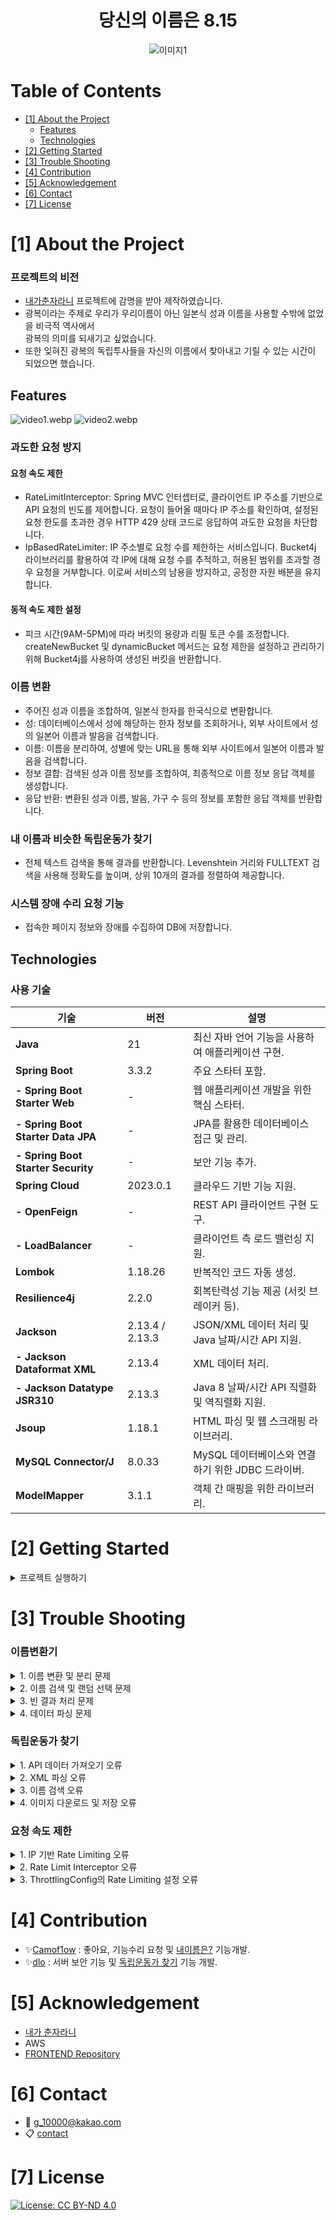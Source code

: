 <h1 style="text-align: center;"> 당신의 이름은 8.15 </h1>
<p style="text-align: center;">
   <img src="./img1.png" alt="이미지1" style=": center; max-width: 100%; height: auto;" />
</p>

# Table of Contents

- [[1] About the Project](#1-about-the-project)
    - [Features](#features)
    - [Technologies](#technologies)
- [[2] Getting Started](#2-getting-started)
- [[3] Trouble Shooting](#3-trouble-shooting)
- [[4] Contribution](#4-contribution)
- [[5] Acknowledgement](#5-acknowledgement)
- [[6] Contact](#6-contact)
- [[7] License](#7-license)

# [1] About the Project

### 프로젝트의 비전

- [내가춘자라니](https://chunja.vercel.app/) 프로젝트에 감명을 받아 제작하였습니다.
- 광복이라는 주제로 우리가 우리이름이 아닌 일본식 성과 이름을 사용할 수밖에 없었을 비극적 역사에서 <br />광복의 의미를 되새기고 싶었습니다.
- 또한 잊혀진 광복의 독립투사들을 자신의 이름에서 찾아내고 기릴 수 있는 시간이 되었으면 했습니다.

## Features

![video1.webp](video1.webp) ![video2.webp](video2.webp)


### 과도한 요청 방지 
#### 요청 속도 제한
- RateLimitInterceptor: Spring MVC 인터셉터로, 클라이언트 IP 주소를 기반으로 API 요청의 빈도를 제어합니다. 요청이 들어올 때마다 IP 주소를 확인하여, 설정된 요청 한도를 초과한 경우 HTTP 429 상태 코드로 응답하여 과도한 요청을 차단합니다.
- IpBasedRateLimiter: IP 주소별로 요청 수를 제한하는 서비스입니다. Bucket4j 라이브러리를 활용하여 각 IP에 대해 요청 수를 추적하고, 허용된 범위를 초과할 경우 요청을 거부합니다. 이로써 서비스의 남용을 방지하고, 공정한 자원 배분을 유지합니다.
#### 동적 속도 제한 설정
- 피크 시간(9AM-5PM)에 따라 버킷의 용량과 리필 토큰 수를 조정합니다. createNewBucket 및 dynamicBucket 메서드는 요청 제한을 설정하고 관리하기 위해 Bucket4j를 사용하여 생성된 버킷을 반환합니다.

### 이름 변환
- 주어진 성과 이름을 조합하여, 일본식 한자를 한국식으로 변환합니다.
- 성: 데이터베이스에서 성에 해당하는 한자 정보를 조회하거나, 외부 사이트에서 성의 일본어 이름과 발음을 검색합니다.
- 이름: 이름을 분리하여, 성별에 맞는 URL을 통해 외부 사이트에서 일본어 이름과 발음을 검색합니다.
- 정보 결합: 검색된 성과 이름 정보를 조합하여, 최종적으로 이름 정보 응답 객체를 생성합니다.
- 응답 반환: 변환된 성과 이름, 발음, 가구 수 등의 정보를 포함한 응답 객체를 반환합니다.

### 내 이름과 비슷한 독립운동가 찾기
- 전체 텍스트 검색을 통해 결과를 반환합니다. Levenshtein 거리와 FULLTEXT 검색을 사용해 정확도를 높이며, 상위 10개의 결과를 정렬하여 제공합니다.

### 시스템 장애 수리 요청 기능
- 접속한 페이지 정보와 장애를 수집하여 DB에 저장합니다.


## Technologies

### 사용 기술

| **기술**                  | **버전**        | **설명**                                               |
|---------------------------|-----------------|--------------------------------------------------------|
| **Java**                  | 21              | 최신 자바 언어 기능을 사용하여 애플리케이션 구현.      |
| **Spring Boot**           | 3.3.2           | 주요 스타터 포함.                                      |
| **- Spring Boot Starter Web** | -          | 웹 애플리케이션 개발을 위한 핵심 스타터.               |
| **- Spring Boot Starter Data JPA** | -     | JPA를 활용한 데이터베이스 접근 및 관리.               |
| **- Spring Boot Starter Security** | -    | 보안 기능 추가.                                        |
| **Spring Cloud**          | 2023.0.1        | 클라우드 기반 기능 지원.                              |
| **- OpenFeign**           | -               | REST API 클라이언트 구현 도구.                         |
| **- LoadBalancer**        | -               | 클라이언트 측 로드 밸런싱 지원.                       |
| **Lombok**                | 1.18.26         | 반복적인 코드 자동 생성.                              |
| **Resilience4j**          | 2.2.0           | 회복탄력성 기능 제공 (서킷 브레이커 등).               |
| **Jackson**               | 2.13.4 / 2.13.3 | JSON/XML 데이터 처리 및 Java 날짜/시간 API 지원.      |
| **- Jackson Dataformat XML** | 2.13.4        | XML 데이터 처리.                                      |
| **- Jackson Datatype JSR310** | 2.13.3       | Java 8 날짜/시간 API 직렬화 및 역직렬화 지원.         |
| **Jsoup**                 | 1.18.1          | HTML 파싱 및 웹 스크래핑 라이브러리.                   |
| **MySQL Connector/J**     | 8.0.33          | MySQL 데이터베이스와 연결하기 위한 JDBC 드라이버.     |
| **ModelMapper**           | 3.1.1           | 객체 간 매핑을 위한 라이브러리.                        |



# [2] Getting Started

<details>
  <summary>프로젝트 실행하기</summary>

1. **프로젝트 클론**: 이 레포지토리를 클론합니다.
    ```bash
    git clone https://github.com/Camof1ow/symmetrical-umbrella.git
    cd symmetrical-umbrella
    ```

2. **의존성 설치**: Gradle을 사용하여 프로젝트에 필요한 의존성을 설치합니다.
      ```bash
      ./gradlew build
      ```

3. **환경 변수 설정**: `src/main/resources/application.properties` 또는 `src/main/resources/application.yml` 파일을 수정하여 환경 변수를 설정합니다. 예:
    ```properties
    server.port=8080
    spring.datasource.url=jdbc:mysql://localhost:3306/yourdb
    spring.datasource.username=yourusername
    spring.datasource.password=yourpassword
    ```

4. **애플리케이션 실행**: 다음 명령어로 애플리케이션을 실행합니다.
    - **IDE에서 실행**: IDE에서 메인 클래스를 실행합니다.
    - **명령줄에서 실행**:
        - **Maven 사용 시**:
          ```bash
          mvn spring-boot:run
          ```
        - **Gradle 사용 시**:
          ```bash
          ./gradlew bootRun
          ```
        - **JAR 파일에서 실행**:
          ```bash
          java -jar target/your-app.jar
          ```

5. **프로젝트 확인**: 브라우저에서 `http://localhost:8080`으로 접속하여 애플리케이션이 정상적으로 실행되는지 확인합니다.

</details>

# [3] Trouble Shooting
### 이름변환기
<details>
  <summary>1. 이름 변환 및 분리 문제</summary>

**발생한 문제:**

입력된 성과 이름이 잘못된 형식으로 주어지면 이름 변환 과정에서 예외가 발생했습니다.

**해결 방법:**

`nameConvert` 메소드에서 `IllegalArgumentException`이 발생한 경우, 입력값이 올바른 형식인지 재검토했습니다. 변환 로직을 수정하여 예외를 보다 명확하게 처리했습니다.

```java
private String nameConvert(String koreanName) {
    try {
        Connection.Response response = Jsoup.connect(NAME_CONVERTER_URL)
                .method(Connection.Method.POST)
                .header("Content-Type", "application/x-www-form-urlencoded")
                .data("contents", koreanName)
                .data("firstinput", "OK")
                .execute();

        Document document = response.parse();
        return document.selectFirst(".finalresult").text();
    } catch (IOException e) {
        e.printStackTrace();
        throw new IllegalArgumentException("Error converting name", e);
    }
}
```

</details>

<details>
  <summary>2. 이름 검색 및 랜덤 선택 문제</summary>

**발생한 문제:**

이름 검색에 사용된 URL이 유효하지 않거나 서버 오류로 인해 `IOException`이 발생했습니다.

**해결 방법:**

`fetchElementsFromUrls` 메소드에서 URL을 정확히 검토하고 서버 접근 문제를 해결하기 위해 오류 카운트 로직을 추가했습니다. URL 리스트에서 모든 요청이 실패할 경우 `IllegalArgumentException`을 발생시켜 문제를 인식하고 처리했습니다. `getRandomElement` 메소드에서 빈 리스트가 반환된 경우 `IllegalStateException`을 처리하여 랜덤 선택 로직의 신뢰성을 높였습니다.

```java
private List<Element> fetchElementsFromUrls(List<String> urls) {
    List<Element> elements = new ArrayList<>();
    AtomicInteger errorCount = new AtomicInteger();

    urls.forEach(
            url -> {
                try {
                    Document document = Jsoup.connect(url).get();
                    Elements nameElements = document.select(".name_summary");
                    elements.addAll(nameElements);
                } catch (IOException e) {
                    errorCount.getAndIncrement();
                }
            });

    if (errorCount.get() == urls.size()) {
        throw new IllegalArgumentException("이름을 가져올 수 없어요.");
    }

    return elements;
}

private Element getRandomElement(List<Element> elements) {
    if (elements.isEmpty()) throw new IllegalStateException("No elements found");
    Random random = new Random();
    return elements.get(random.nextInt(elements.size()));
}
```

</details>

<details>
  <summary>3. 빈 결과 처리 문제</summary>

**발생한 문제:**

`fetchElementsFromUrls` 메소드에서 아무런 `Element`도 찾지 못한 경우, 결과가 비어 있어 문제를 발생시켰습니다.

**해결 방법:**

빈 결과가 반환된 경우, URL이 정확한지 확인하고 요청을 재시도하여 문제를 해결했습니다. `fetchElementFromUrl` 메소드에서 `IOException` 발생 시 적절한 예외 처리 및 로그 기록을 통해 문제를 추적했습니다.

```java
private Element fetchElementFromUrl(String url) {
    try {
        Document document = Jsoup.connect(url).get();
        return document.selectFirst(".name_summary");
    } catch (IOException e) {
        throw new RuntimeException("Error fetching data from URL: " + url, e);
    }
}
```

</details>

<details>
  <summary>4. 데이터 파싱 문제</summary>

**발생한 문제:**

`parseHouseholds` 메소드에서 가계수(`households`)를 파싱할 때 `Element`가 null일 경우 기본값으로 `9999`를 사용했습니다.

**해결 방법:**

`parseHouseholds` 메소드에서 `Element`가 null일 때 기본값을 설정하도록 로직을 추가했습니다. 가계수 텍스트에서 숫자만 추출하여 `Integer.parseInt`로 파싱하는 부분을 검토하고, 예외 처리를 강화했습니다.

```java
private int parseHouseholds(Element element) {
    if (element == null) return 9999;
    String householdsText = element.text();
    int i = element.text().lastIndexOf(':');
    String substring = householdsText.substring(i + 1);
    String numbersOnly = substring.replaceAll("[^0-9]", "");
    return Integer.parseInt(numbersOnly);
}
```

</details>

### 독립운동가 찾기
<details>
  <summary>1. API 데이터 가져오기 오류</summary>

**문제 발생:** API 데이터를 가져오는 과정에서 `activistClient.getApiResponse` 호출 결과가 `null`이거나, 응답 데이터 형식이 예상과 달라 XML 파싱 과정에서 예외가 발생하였다.

**해결 방법:** 문제를 해결하기 위해, `activistClient.getApiResponse` 메소드 호출 시 발생할 수 있는 예외를 처리하기 위해 try-catch 블록을 추가하였다. 또한, 응답 데이터가 `null`인 경우와 XML 파싱 중 오류가 발생할 경우를 대비하여 적절한 로그를 남기고 `null` 값을 반환하도록 하였다.

```java
private FamilyKeysAndPageCount getFamilyKeyAndPageCount(String key) {
    String response = activistClient.getApiResponse("4", key, 1);
    if (Objects.isNull(response)) {
        log.error("Failed to get. key: '{}'", key);
        return null;
    }
    ActivistOpenApiResponse activistOpenApiResponse = parseXmlResponse(response);
    if (Objects.isNull(activistOpenApiResponse)) {
        log.error("Failed to parse. key: '{}'", key);
        return null;
    }
    return new FamilyKeysAndPageCount(key, activistOpenApiResponse.getPageCount());
}
```

```java
private ActivistOpenApiResponse fetchPage(String key, int page) {
    String response = activistClient.getApiResponse("4", key, page);
    if (Objects.isNull(response)) {
        log.error("Failed to get. key: '{}', page: '{}'", key, page);
        return null;
    }
    ActivistOpenApiResponse activistOpenApiResponse = parseXmlResponse(response);
    if (Objects.isNull(activistOpenApiResponse)) {
        log.error("Failed to parse. key: '{}', page: '{}'", key, page);
        return null;
    }
    return activistOpenApiResponse;
}
```

</details>

<details>
  <summary>2. XML 파싱 오류</summary>

**문제 발생:** XML 파싱을 시도하는 과정에서 XML 문자열이 잘못된 형식이거나, `XmlMapper` 사용 중 예외가 발생하여 XML 파싱이 실패하였다.

**해결 방법:** `parseXmlResponse` 메소드에서 XML 파싱 중 예외가 발생할 수 있는 상황을 처리하기 위해 try-catch 블록을 사용하였다. 또한, XML 문자열이 유효하지 않은 경우를 대비하여 디버그 로그를 추가하여 문제를 쉽게 추적할 수 있도록 했다.

```java
private ActivistOpenApiResponse parseXmlResponse(String xmlString) {
    try {
        XmlMapper xmlMapper = new XmlMapper();
        xmlMapper.configure(DeserializationFeature.FAIL_ON_UNKNOWN_PROPERTIES, false);
        ActivistOpenApiResponse response = xmlMapper.readValue(xmlString, ActivistOpenApiResponse.class);
        log.debug("Parsed response: {}", response);
        return response;
    } catch (Exception e) {
        log.error("Error parsing XML: {}", e.getMessage(), e);
        log.debug("error XML: {}", xmlString);
        return null;
    }
}
```

</details>

<details>
  <summary>3. 이름 검색 오류</summary>

**문제 발생:** 이름 검색을 수행하는 과정에서 쿼리 실행 중 오류가 발생하거나 검색 결과가 비어 있는 경우가 발생하였다.

**해결 방법:** 검색 메소드에서 발생할 수 있는 예외를 처리하기 위해 try-catch 블록을 사용하였다. 또한, 검색 결과가 비어 있을 경우를 대비하여 적절한 로그를 남기고, 비어 있는 결과를 처리할 수 있도록 했다. 이로 인해 쿼리 오류와 비어 있는 결과에 대한 문제를 효과적으로 해결할 수 있었다.

```java
@Transactional
public List<ActivistResponse> findSameOrSimilarName(String name) {
    List<Activist> searchResults;
    searchResults = activistRepository.findBySimilarName(name);

    if(searchResults == null || searchResults.isEmpty()){
        searchResults = activistRepository.findByFullTextSearch(name);
    }
    if(searchResults == null || searchResults.isEmpty()){
        searchResults = activistRepository.findTop10ByNameContaining(name);
    }

    if (searchResults.isEmpty()) {
        log.error("No activists found with name: {}", name);
        return Collections.emptyList();
    }

    if(searchResults.size() > 10){
        searchResults = searchResults.subList(0, 9);
    }

    log.info("[search] search name : '{}', response names: {}",
        name, searchResults.stream().map(Activist::getName).toList());

    return proceedActivists(searchResults);
}
```

</details>

<details>
  <summary>4. 이미지 다운로드 및 저장 오류</summary>

**문제 발생:** 이미지 다운로드 및 저장 과정에서 이미지 URL 오류나 네트워크 문제로 인해 이미지 다운로드 실패 또는 파일 시스템 오류가 발생하였다.

**해결 방법:** 이미지 다운로드 중 네트워크 오류와 파일 시스템 오류를 처리하기 위해 try-catch 블록을 추가하였다. 다운로드 중 발생할 수 있는 오류를 로그로 기록하고, 이미지 저장 실패를 처리할 수 있도록 했다.

```java
private String downloadImage(String imageUrl) {
    String fileName = UUID.randomUUID() + ".jpg";
    Path path = Paths.get(IMAGE_DIRECTORY + fileName);

    try {
        String targetUrl = "https://search.i815.or.kr" + imageUrl;
        URL url = new URL(targetUrl);

        try (InputStream in = url.openStream();
            ReadableByteChannel rbc = Channels.newChannel(in);
            FileOutputStream fos = new FileOutputStream(path.toFile())) {
            fos.getChannel().transferFrom(rbc, 0, Long.MAX_VALUE);
        }
        return fileName;
    } catch (IOException e) {
        log.error("Error downloading image: {}", e.getMessage());
        return null;
    }
}
```

```java
private void updateDatabase(String chineseName, String imagePath) {
    if (imagePath != null) {
        activistRepository.findByNameHanja(chineseName)
            .ifPresent(activist -> {
                //유니크한 값이 아니라서 여러명이 나올 수 있음. 누군지 모르지 일단 업데이트 하지 않음
                if(activist.size() > 1){
                    return;
                }
                Activist first = activist.getFirst();
                first.setImagePath(imagePath);
                activistRepository.save(first);
            });
    }
}
```

</details>

### 요청 속도 제한

<details>
  <summary>1. IP 기반 Rate Limiting 오류</summary>

**문제 발생:** `IpBasedRateLimiter`에서 `ConcurrentHashMap`을 사용하여 IP 별로 Bucket을 관리하는 과정에서 Bucket이 제대로 생성되지 않거나, Token이 올바르게 소비되지 않는 문제가 발생하였다. 이로 인해 올바르지 않은 Rate Limiting 동작을 유발할 수 있었다.

**해결 방법:** Bucket 생성 및 Token 소비를 확인하기 위해 `resolveBucket`과 `tryConsume` 메소드에 적절한 로그를 추가하여 문제를 추적하였다. `ConcurrentHashMap.computeIfAbsent` 메소드 사용으로 Bucket을 안전하게 생성하고, `Bucket.tryConsumeAndReturnRemaining` 메소드로 Token 소비 상태를 체크하였다.

```java
public Bucket resolveBucket(String ip) {
    return buckets.computeIfAbsent(ip, k -> {
        log.debug("Creating new bucket for IP: {}", ip);
        return throttlingConfig.createNewBucket();
    });
}

public boolean tryConsume(String ip) {
    Bucket bucket = resolveBucket(ip);
    ConsumptionProbe probe = bucket.tryConsumeAndReturnRemaining(1);
    if (probe.isConsumed()) {
        log.debug("Request allowed for IP: {}. Remaining tokens: {}", ip, probe.getRemainingTokens());
        return true;
    } else {
        log.debug("Request denied for IP: {}. Need to wait {} seconds", ip, probe.getNanosToWaitForRefill() / 1_000_000_000);
        return false;
    }
}
```

</details>

<details>
  <summary>2. Rate Limit Interceptor 오류</summary>

**문제 발생:** `RateLimitInterceptor`에서 클라이언트 IP를 추출하여 Rate Limiting을 적용하는 과정에서 IP 추출 로직이 올바르게 작동하지 않거나, `IpBasedRateLimiter`와의 연동 문제가 발생하였다. 이로 인해 Rate Limiting이 제대로 적용되지 않거나, API 요청이 차단되지 않는 문제가 발생하였다.

**해결 방법:** IP 추출 로직과 Rate Limiting 처리를 검토하여 클라이언트 IP를 정확히 추출하고, `IpBasedRateLimiter`의 `tryConsume` 메소드 호출 결과에 따라 적절히 응답을 설정하도록 했다. IP 추출 로직에 대한 로깅을 추가하여 문제를 쉽게 파악할 수 있도록 했다.

```java
@Override
public boolean preHandle(HttpServletRequest request,
    HttpServletResponse response, Object handler) throws Exception {

    String ip = getClientIp(request);

    if (rateLimiter.tryConsume(ip)) {
        return true;
    }

    response.sendError(
        HttpStatus.TOO_MANY_REQUESTS.value(),
        "You have exhausted your API Request Quota"
    );
    return false;
}

private String getClientIp(HttpServletRequest request) {
    String ip = request.getHeader("X-Forwarded-For");
    if (ip == null || ip.isEmpty() || "unknown".equalsIgnoreCase(ip)) {
        ip = request.getRemoteAddr();
    }
    return ip;
}
```

</details>

<details>
  <summary>3. ThrottlingConfig의 Rate Limiting 설정 오류</summary>

**문제 발생:** `ThrottlingConfig`에서 Rate Limiting 설정이 잘못되어 피크 시간과 비피크 시간에 대한 Bucket의 용량과 리필 토큰 수가 잘못 설정되는 문제가 발생하였다. 이로 인해 Rate Limiting 동작이 비정상적으로 작동할 수 있었다.

**해결 방법:** Rate Limiting 설정 메소드에서 피크 시간과 비피크 시간에 따른 용량과 리필 토큰 수를 올바르게 설정하도록 검토하였다. `isPeakHour` 메소드를 사용하여 피크 시간 여부를 확인하고, 이를 기반으로 적절한 Rate Limiting 설정을 적용하였다.

```java
@Bean
public Bucket dynamicBucket() {
    return Bucket.builder()
        .addLimit(
            Bandwidth.classic(getCapacity(),
            Refill.intervally(getRefillTokens(), Duration.ofMinutes(1)))
        ).build();
}

private long getCapacity() {
    return isPeakHour() ? 20 : 30;
}

private long getRefillTokens() {
    return isPeakHour() ? 20 : 30;
}

public boolean isPeakHour() {
    int hour = LocalTime.now().getHour();
    return hour >= 9 && hour < 17;  // 9AM to 5PM을 피크 시간으로 가정
}
```

</details>

# [4] Contribution

- ✨[Camof1ow](https://github.com/Camof1ow) : 좋아요, 기능수리 요청 및 [내이름은?](https://yourname815.vercel.app/myname) 기능개발.
- ✨[dlo](https://github.com/Kang-YongHo) : 서버 보안 기능 및 [독립운동가 찾기](https://yourname815.vercel.app/activist) 기능 개발.

# [5] Acknowledgement

- [내가 춘자라니](https://chunja.vercel.app/)
- AWS
- [FRONTEND Repository](https://github.com/Camof1ow/your-name-815)

# [6] Contact

- 📧 g_10000@kakao.com
- 📋 [contact](https://camof1ow.github.io/#three)

# [7] License

[![License: CC BY-ND 4.0](https://licensebuttons.net/l/by-nd/4.0/80x15.png)](https://creativecommons.org/licenses/by-nd/4.0/)

